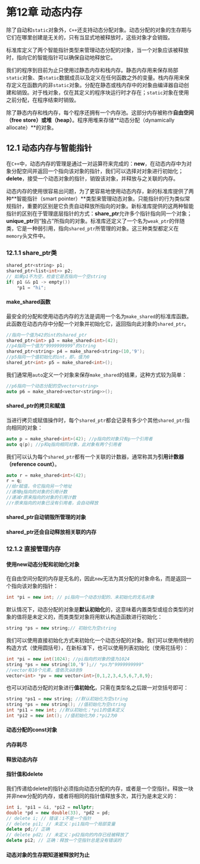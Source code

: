 # 第12章 动态内存

除了自动和`static`对象外，`C++`还支持动态分配对象。动态分配的对象的生存期与它们在哪里创建是无关的，只有当显式地被释放时，这些对象才会销毁。

标准库定义了两个智能指针类型来管理动态分配的对象，当一个对象应该被释放时，指向它的智能指针可以确保自动地释放它。

我们的程序到目前为止只使用过静态内存和栈内存。静态内存用来保存局部`static`对象、类`static`数据成员以及定义在任何函数之外的变量。栈内存用来保存定义在函数内的非`static`对象。分配在静态或栈内存中的对象由编译器自动创建和销毁。对于栈对象，仅在其定义的程序块运行时才存在；`static`对象在使用之前分配，在程序结束时销毁。

除了静态内存和栈内存，每个程序还拥有一个内存池。这部分内存被称作**自由空间（free store）**或**堆（heap）**。程序用堆来存储**动态分配（dynamically allocate）**的对象。

## 12.1 动态内存与智能指针

在`C++`中，动态内存的管理是通过一对运算符来完成的：**new**，在动态内存中为对象分配空间并返回一个指向该对象的指针，我们可以选择对对象进行初始化；**delete**，接受一个动态对象的指针，销毁该对象，并释放与之关联的内存。

动态内存的使用很容易出问题，为了更容易地使用动态内存，新的标准库提供了两种**智能指针（smart pointer）**类型来管理动态对象。只能指针的行为类似常规指针，重要的区别是它负责自动释放所指向的对象。新标准库提供的这两种智能指针的区别在于管理底层指针的方式：**share_ptr**允许多个指针指向同一个对象；**unique_ptr**则“独占”所指向的对象。标准库还定义了一个名为`weak_ptr`的伴随类，它是一种弱引用，指向`shared_ptr`所管理的对象。这三种类型都定义在`memory`头文件中。

### 12.1.1 share_ptr类


```cpp
shared_ptr<string> p1;
shared_ptr<list<int>> p2;
// 如果p1不为空，检查它是否指向一个空string
if( p1 && p1 -> empty())
    *p1 = "hi";
```


#### make_shared函数

最安全的分配和使用动态内存的方法是调用一个名为`make_shared`的标准库函数。此函数在动态内存中分配一个对象并初始化它，返回指向此对象的`shared_ptr`。

```cpp
//指向一个值为42的int的shared_ptr
shared_ptr<int> p3 = make_shared<int>(42);
//p4指向一个值为"9999999999"的string
shared_ptr<string> p4 = make_shared<string>(10,'9');
//p5指向一个值初始化的int，即，值为0
shared_ptr<int> p5 = make_shared<int>();
```

我们通常用`auto`定义一个对象来保存`make_shared`的结果，这种方式较为简单：

```cpp
//p6指向一个动态分配的空vector<string>
auto p6 = make_shared<vector<string>>();
```

#### shared_ptr的拷贝和赋值

当进行拷贝或赋值操作时，每个`shared_ptr`都会记录有多少个其他`shared_ptr`指向相同的对象：

```cpp
auto p = make_shared<int>(42); //p指向的对象只有p一个引用者
auto q(p); //p和q指向相同对象，此对象有两个引用者
```

我们可以认为每个`shared_ptr`都有一个关联的计数器，通常称其为**引用计数器（reference count）**。

```cpp
auto r = make_shared<int>(42);
r = q; 
//给r赋值，令它指向另一个地址
//递增q指向的对象的引用计数
//递减r原来指向的对象的引用计数
//r原来指向的对象已没有引用者，会自动释放
```

#### shared_ptr自动销毁所管理的对象

#### shared_ptr还会自动释放相关联的内存

### 12.1.2 直接管理内存

#### 使用new动态分配和初始化对象

在自由空间分配的内存是无名的，因此`new`无法为其分配的对象命名，而是返回一个指向该对象的指针：

```cpp
int *pi = new int; // pi指向一个动态分配的、未初始化的无名对象
```

默认情况下，动态分配的对象是**默认初始化**的，这意味着内置类型或组合类型的对象的值将是未定义的，而类类型对象将用默认构造函数进行初始化：

```cpp
string *ps = new string;// 初始化为空string
```

我们可以使用直接初始化方式来初始化一个动态分配的对象。我们可以使用传统的构造方式（使用圆括号），在新标准下，也可以使用列表初始化（使用花括号）：

```cpp
int *pi = new int(1024); //pi指向的对象的值为1024
string *ps = new string(10,'9');// *ps为"9999999999"
//vector有10个元素，值依次从0到9
vector<int> *pv = new vector<int>{0,1,2,3,4,5,6,7,8,9};
```

也可以对动态分配的对象进行**值初始化**，只需在类型名之后跟一对空括号即可：

```cpp
string *ps1 = new string; //默认初始化为空string
string *ps = new string(); //值初始化为空string
int *pi1 = new int; //默认初始化；*pi1的值未定义
int *pi2 = new int(); //值初始化为0；*pi2为0
```
#### 动态分配的const对象

#### 内存耗尽

#### 释放动态内存


#### 指针值和delete

我们传递给delete的指针必须指向动态分配的内存，或者是一个空指针。释放一块并非new分配的内存，或者将相同的指针值释放多次，其行为是未定义的：

```cpp
int i, *pi1 = &i, *pi2 = nullptr;
double *pd = new double(33), *pd2 = pd;
// delete i; // 错误：i不是一个指针
// delete pi1; // 未定义：pi1指向一个局部变量
delete pd;// 正确
// delete pd2; // 未定义：pd2指向的内存已经被释放了
delete pi2; // 正确：释放一个空指针总是没有错误的
```

#### 动态对象的生存期知道被释放时为止